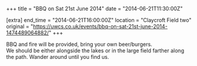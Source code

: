 +++
title = "BBQ on Sat 21st June 2014"
date = "2014-06-21T11:30:00Z"

[extra]
end_time = "2014-06-21T16:00:00Z"
location = "Claycroft Field two"
original = "https://uwcs.co.uk/events/bbq-on-sat-21st-june-2014-1474489064882/"
+++

BBQ and fire will be provided, bring your own beer/burgers.  
We should be either alongside the lakes or in the large field farther along the path. Wander around until you find us.

